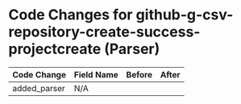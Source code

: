 # Code Changes for github-g-csv-repository-create-success-projectcreate (Parser)

| Code Change | Field Name | Before | After |
|-------------|------------|--------|-------|
| added_parser | N/A |  |  |